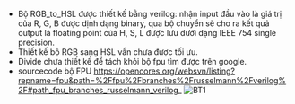 - Bộ RGB_to_HSL được thiết kế bằng verilog: nhận input đầu vào là giá trị của R, G, B được dịnh dạng binary, qua bộ chuyển sẽ cho ra kết quả output là floating point của H, S, L được lưu dưới dạng IEEE 754 single precision. 
- Thiết kế bộ RGB sang HSL vẫn chưa được tối ưu.
- Divide chưa thiết kế để tách khỏi bộ fpu tìm được trên google.
- sourcecode bộ FPU https://opencores.org/websvn/listing?repname=fpu&path=%2Ffpu%2Fbranches%2Frusselmann%2Fverilog%2F#path_fpu_branches_russelmann_verilog_
![BT1](https://user-images.githubusercontent.com/80138353/112620541-42ded500-8e5b-11eb-81c1-6ec49d71d0e6.jpg)
